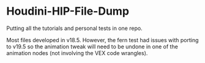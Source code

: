 # Houdini-HIP-File-Dump
Putting all the tutorials and personal tests in one repo.

Most files developed in v18.5. However, the fern test had issues with porting to v19.5 so the animation tweak will need to be undone in one of the animation nodes (not involving the VEX code wrangles).
